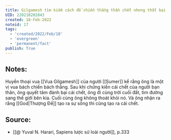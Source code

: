 ```yaml
---
title: Gilgamesh tìm kiếm cách để chiến thắng thần chết nhưng thất bại
UID: 220218202843
created: 18-Feb-2022
noteid: 17
tags:
  - 'created/2022/Feb/18'
  - 'evergreen'
  - 'permanent/fact'
publish: True
---
```

## Notes:
Huyền thoại vua [[Vua Gilgamesh]] của người [[Sumer]] kể rằng ông là một vị vua bách chiến bách thằng. Sau khi chứng kiến cái chết của người bạn thân, ông quyết tâm đánh bại cái chết, ông đi cùng trời cuối đất, tìm đường sang thế giới bên kia. Cuối cùng ông không thoát khỏi nó. Và ông nhận ra rằng [[God|Thượng Đế]] tạo ra sự sống thì cũng tạo ra cái chết.

## Source:
- [[@ Yuval N. Harari, Sapiens lược sử loài người]], p.333


